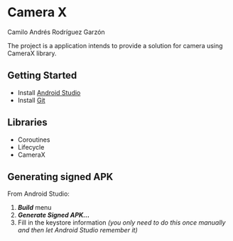 # Camera X

Camilo Andrés Rodríguez Garzón

The project is a application intends to provide a solution
for camera using CameraX library.

## Getting Started

* Install [Android Studio](https://developer.android.com/studio/install.html?hl=es-419)
* Install [Git](https://git-scm.com/book/es/v1/Empezando-Instalando-Git)

## Libraries

* Coroutines
* Lifecycle
* CameraX

## Generating signed APK
From Android Studio:
1. ***Build*** menu
2. ***Generate Signed APK...***
3. Fill in the keystore information *(you only need to do this once manually and then let Android Studio remember it)*
